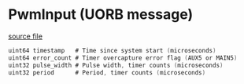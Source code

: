 # PwmInput (UORB message)

[source file](https://github.com/PX4/PX4-Autopilot/blob/main/msg/PwmInput.msg)

```c
uint64 timestamp   # Time since system start (microseconds)
uint64 error_count # Timer overcapture error flag (AUX5 or MAIN5)
uint32 pulse_width # Pulse width, timer counts (microseconds)
uint32 period      # Period, timer counts (microseconds)

```
